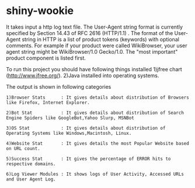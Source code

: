 shiny-wookie
============

It takes input a http log text file. The User-Agent string format is currently specified by Section 14.43 of RFC 2616 (HTTP/1.1) . The format of the User-Agent string in HTTP is a list of product tokens (keywords) with optional comments. For example if your product were called WikiBrowser, your user agent string might be WikiBrowser/1.0 Gecko/1.0. The "most important" product component is listed first.

To run this project you should have following things installed 
  1)jfree chart (http://www.jfree.org/).
  2)Java installed into operating systems.
   
The output is shown in following categories
	
	1)Browser Stats      : It gives details about distribution of Browsers like Firefox, Internet Explorer. 
	
	2)Bot Stat           : It gives details about distribution of Search Engine Spiders like GoogleBot,Yahoo Slurp, MSNBot	
	
	3)OS Stat            : It gives details about distribution of Operating Systems like Windows,Macintosh, Linux.  
	
	4)Website Stat       : It gives details the most Popular Website based on URL count.
	
	5)Success Stat       : It gives the percentage of ERROR hits to respective domains.
	
	6)Log Viewer Modules : It shows logs of User Activity, Accessed URLs and User Agent Log.
  
  

